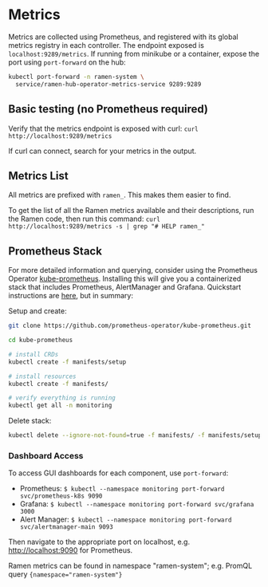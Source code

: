 # Metrics

Metrics are collected using Prometheus, and registered with its global metrics
registry in each controller. The endpoint exposed is `localhost:9289/metrics`.
If running from minikube or a container, expose the port using `port-forward`
on the hub:

```bash
kubectl port-forward -n ramen-system \
  service/ramen-hub-operator-metrics-service 9289:9289
```

## Basic testing (no Prometheus required)

Verify that the metrics endpoint is exposed with curl:
`curl http://localhost:9289/metrics`

If curl can connect, search for your metrics in the output.

## Metrics List

All metrics are prefixed with `ramen_`. This makes them easier to find.

To get the list of all the Ramen metrics available and their descriptions,
run the Ramen code, then run this command:
`curl http://localhost:9289/metrics -s | grep "# HELP ramen_"`

## Prometheus Stack

For more detailed information and querying, consider using the Prometheus
Operator
[kube-prometheus](https://github.com/prometheus-operator/kube-prometheus).
Installing this will give you a containerized stack that
includes Prometheus, AlertManager and Grafana. Quickstart instructions are
[here](https://github.com/prometheus-operator/kube-prometheus#quickstart),
but in summary:

Setup and create:

```bash
git clone https://github.com/prometheus-operator/kube-prometheus.git

cd kube-prometheus

# install CRDs
kubectl create -f manifests/setup

# install resources
kubectl create -f manifests/

# verify everything is running
kubectl get all -n monitoring
```

Delete stack:

```bash
kubectl delete --ignore-not-found=true -f manifests/ -f manifests/setup
```

### Dashboard Access

To access GUI dashboards for each component, use `port-forward`:

* Prometheus:
 `$ kubectl --namespace monitoring port-forward svc/prometheus-k8s 9090`
* Grafana: `$ kubectl --namespace monitoring port-forward svc/grafana 3000`
* Alert Manager:
 `$ kubectl --namespace monitoring port-forward svc/alertmanager-main 9093`

Then navigate to the appropriate port on localhost, e.g.
[http://localhost:9090](http://localhost:9090) for Prometheus.

Ramen metrics can be found in namespace "ramen-system"; e.g. PromQL query
`{namespace="ramen-system"}`

